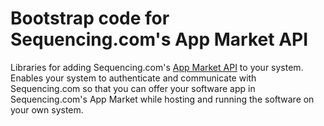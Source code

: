 # Bootstrap code for Sequencing.com's App Market API
Libraries for adding Sequencing.com's [App Market API](https://sequencing.com/developer-documentation/app-market-api) to your system. Enables your system to authenticate and communicate with Sequencing.com so that you can offer your software app in Sequencing.com's App Market while hosting and running the software on your own system.
